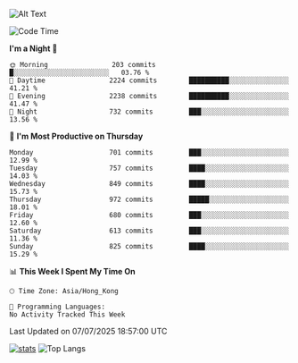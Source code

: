 ![Alt Text](https://media.tenor.com/3Gehha8RO-sAAAAC/goose-dance.gif)

<!--START_SECTION:waka-->
![Code Time](http://img.shields.io/badge/Code%20Time-460%20hrs%2051%20mins-blue)

**I'm a Night 🦉** 

```text
🌞 Morning                203 commits         █░░░░░░░░░░░░░░░░░░░░░░░░   03.76 % 
🌆 Daytime                2224 commits        ██████████░░░░░░░░░░░░░░░   41.21 % 
🌃 Evening                2238 commits        ██████████░░░░░░░░░░░░░░░   41.47 % 
🌙 Night                  732 commits         ███░░░░░░░░░░░░░░░░░░░░░░   13.56 % 
```
📅 **I'm Most Productive on Thursday** 

```text
Monday                   701 commits         ███░░░░░░░░░░░░░░░░░░░░░░   12.99 % 
Tuesday                  757 commits         ████░░░░░░░░░░░░░░░░░░░░░   14.03 % 
Wednesday                849 commits         ████░░░░░░░░░░░░░░░░░░░░░   15.73 % 
Thursday                 972 commits         █████░░░░░░░░░░░░░░░░░░░░   18.01 % 
Friday                   680 commits         ███░░░░░░░░░░░░░░░░░░░░░░   12.60 % 
Saturday                 613 commits         ███░░░░░░░░░░░░░░░░░░░░░░   11.36 % 
Sunday                   825 commits         ████░░░░░░░░░░░░░░░░░░░░░   15.29 % 
```


📊 **This Week I Spent My Time On** 

```text
🕑︎ Time Zone: Asia/Hong_Kong

💬 Programming Languages: 
No Activity Tracked This Week
```


 Last Updated on 07/07/2025 18:57:00 UTC
<!--END_SECTION:waka-->
[![stats](https://github-readme-stats-rose-phi.vercel.app/api?username=jxncted&count_private=true)](https://github.com/jxncted/github-readme-stats)
![Top Langs](https://github-readme-stats-rose-phi.vercel.app/api/top-langs/?username=jxncted\&layout=compact&hide=c,assembly,jupyter%20notebook)
